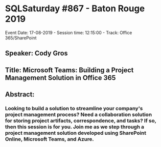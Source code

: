 # SQLSaturday #867 - Baton Rouge 2019
Event Date: 17-08-2019 - Session time: 12:15:00 - Track: Office 365/SharePoint
## Speaker: Cody Gros
## Title: Microsoft Teams: Building a Project Management Solution in Office 365
## Abstract:
### Looking to build a solution to streamline your company's project management process? Need a collaboration solution for storing project artifacts, correspondence, and tasks? If so, then this session is for you. Join me as we step through a project management solution developed using SharePoint Online, Microsoft Teams, and Azure.
